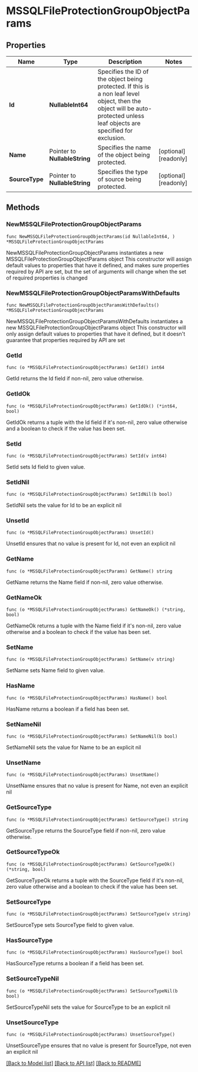 # MSSQLFileProtectionGroupObjectParams

## Properties

Name | Type | Description | Notes
------------ | ------------- | ------------- | -------------
**Id** | **NullableInt64** | Specifies the ID of the object being protected. If this is a non leaf level object, then the object will be auto-protected unless leaf objects are specified for exclusion. | 
**Name** | Pointer to **NullableString** | Specifies the name of the object being protected. | [optional] [readonly] 
**SourceType** | Pointer to **NullableString** | Specifies the type of source being protected. | [optional] [readonly] 

## Methods

### NewMSSQLFileProtectionGroupObjectParams

`func NewMSSQLFileProtectionGroupObjectParams(id NullableInt64, ) *MSSQLFileProtectionGroupObjectParams`

NewMSSQLFileProtectionGroupObjectParams instantiates a new MSSQLFileProtectionGroupObjectParams object
This constructor will assign default values to properties that have it defined,
and makes sure properties required by API are set, but the set of arguments
will change when the set of required properties is changed

### NewMSSQLFileProtectionGroupObjectParamsWithDefaults

`func NewMSSQLFileProtectionGroupObjectParamsWithDefaults() *MSSQLFileProtectionGroupObjectParams`

NewMSSQLFileProtectionGroupObjectParamsWithDefaults instantiates a new MSSQLFileProtectionGroupObjectParams object
This constructor will only assign default values to properties that have it defined,
but it doesn't guarantee that properties required by API are set

### GetId

`func (o *MSSQLFileProtectionGroupObjectParams) GetId() int64`

GetId returns the Id field if non-nil, zero value otherwise.

### GetIdOk

`func (o *MSSQLFileProtectionGroupObjectParams) GetIdOk() (*int64, bool)`

GetIdOk returns a tuple with the Id field if it's non-nil, zero value otherwise
and a boolean to check if the value has been set.

### SetId

`func (o *MSSQLFileProtectionGroupObjectParams) SetId(v int64)`

SetId sets Id field to given value.


### SetIdNil

`func (o *MSSQLFileProtectionGroupObjectParams) SetIdNil(b bool)`

 SetIdNil sets the value for Id to be an explicit nil

### UnsetId
`func (o *MSSQLFileProtectionGroupObjectParams) UnsetId()`

UnsetId ensures that no value is present for Id, not even an explicit nil
### GetName

`func (o *MSSQLFileProtectionGroupObjectParams) GetName() string`

GetName returns the Name field if non-nil, zero value otherwise.

### GetNameOk

`func (o *MSSQLFileProtectionGroupObjectParams) GetNameOk() (*string, bool)`

GetNameOk returns a tuple with the Name field if it's non-nil, zero value otherwise
and a boolean to check if the value has been set.

### SetName

`func (o *MSSQLFileProtectionGroupObjectParams) SetName(v string)`

SetName sets Name field to given value.

### HasName

`func (o *MSSQLFileProtectionGroupObjectParams) HasName() bool`

HasName returns a boolean if a field has been set.

### SetNameNil

`func (o *MSSQLFileProtectionGroupObjectParams) SetNameNil(b bool)`

 SetNameNil sets the value for Name to be an explicit nil

### UnsetName
`func (o *MSSQLFileProtectionGroupObjectParams) UnsetName()`

UnsetName ensures that no value is present for Name, not even an explicit nil
### GetSourceType

`func (o *MSSQLFileProtectionGroupObjectParams) GetSourceType() string`

GetSourceType returns the SourceType field if non-nil, zero value otherwise.

### GetSourceTypeOk

`func (o *MSSQLFileProtectionGroupObjectParams) GetSourceTypeOk() (*string, bool)`

GetSourceTypeOk returns a tuple with the SourceType field if it's non-nil, zero value otherwise
and a boolean to check if the value has been set.

### SetSourceType

`func (o *MSSQLFileProtectionGroupObjectParams) SetSourceType(v string)`

SetSourceType sets SourceType field to given value.

### HasSourceType

`func (o *MSSQLFileProtectionGroupObjectParams) HasSourceType() bool`

HasSourceType returns a boolean if a field has been set.

### SetSourceTypeNil

`func (o *MSSQLFileProtectionGroupObjectParams) SetSourceTypeNil(b bool)`

 SetSourceTypeNil sets the value for SourceType to be an explicit nil

### UnsetSourceType
`func (o *MSSQLFileProtectionGroupObjectParams) UnsetSourceType()`

UnsetSourceType ensures that no value is present for SourceType, not even an explicit nil

[[Back to Model list]](../README.md#documentation-for-models) [[Back to API list]](../README.md#documentation-for-api-endpoints) [[Back to README]](../README.md)


